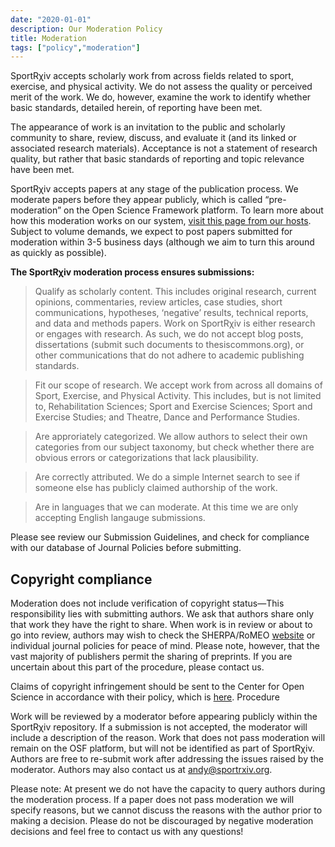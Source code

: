 ```yaml
---
date: "2020-01-01"
description: Our Moderation Policy
title: Moderation
tags: ["policy","moderation"]
---
```




SportRχiv accepts scholarly work from across fields related to sport, exercise, and physical activity. We do not assess the quality or perceived merit of the work. We do, however, examine the work to identify whether basic standards, detailed herein, of reporting have been met.

The appearance of work is an invitation to the public and scholarly community to share, review, discuss, and evaluate it (and its linked or associated research materials). Acceptance is not a statement of research quality, but rather that basic standards of reporting and topic relevance have been met.

SportRχiv accepts papers at any stage of the publication process. We moderate papers before they appear publicly, which is called “pre-moderation” on the Open Science Framework platform. To learn more about how this moderation works on our system, [visit this page from our hosts](https://help.osf.io/hc/en-us/articles/360019930553-Submitting-to-a-Moderated-Preprint-Service). Subject to volume demands, we expect to post papers submitted for moderation within 3-5 business days (although we aim to turn this around as quickly as possible).

**The SportRχiv moderation process ensures submissions:**

>    Qualify as scholarly content. This includes original research, current opinions, commentaries, review articles, case studies, short communications, hypotheses, ‘negative’ results, technical reports, and data and methods papers. Work on SportRχiv is either research or engages with research. As such, we do not accept blog posts, dissertations (submit such documents to thesiscommons.org), or other communications that do not adhere to academic publishing standards.

>    Fit our scope of research. We accept work from across all domains of Sport, Exercise, and Physical Activity. This includes, but is not limited to, Rehabilitation Sciences; Sport and Exercise Sciences; Sport and Exercise Studies; and Theatre, Dance and Performance Studies.

>    Are approriately categorized. We allow authors to select their own categories from our subject taxonomy, but check whether there are obvious errors or categorizations that lack plausibility.

> Are correctly attributed. We do a simple Internet search to see if someone else has publicly claimed authorship of the work.

> Are in languages that we can moderate. At this time we are only accepting English langauge submissions.

Please see review our Submission Guidelines, and check for compliance with our database of Journal Policies before submitting.

## Copyright compliance

Moderation does not include verification of copyright status—This responsibility lies with submitting authors. We ask that authors share only that work they have the right to share. When work is in review or about to go into review, authors may wish to check the SHERPA/RoMEO [website](http://www.sherpa.ac.uk/romeo/index.php) or individual journal policies for peace of mind. Please note, however, that the vast majority of publishers permit the sharing of preprints. If you are uncertain about this part of the procedure, please contact us.

Claims of copyright infringement should be sent to the Center for Open Science in accordance with their policy, which is [here](https://github.com/CenterForOpenScience/cos.io/blob/master/TERMS_OF_USE.md).
Procedure

Work will be reviewed by a moderator before appearing publicly within the SportRχiv repository. If a submission is not accepted, the moderator will include a description of the reason. Work that does not pass moderation will remain on the OSF platform, but will not be identified as part of SportRχiv. Authors are free to re-submit work after addressing the issues raised by the moderator. Authors may also contact us at andy@sportrxiv.org.

Please note: At present we do not have the capacity to query authors during the moderation process. If a paper does not pass moderation we will specify reasons, but we cannot discuss the reasons with the author prior to making a decision. Please do not be discouraged by negative moderation decisions and feel free to contact us with any questions!


